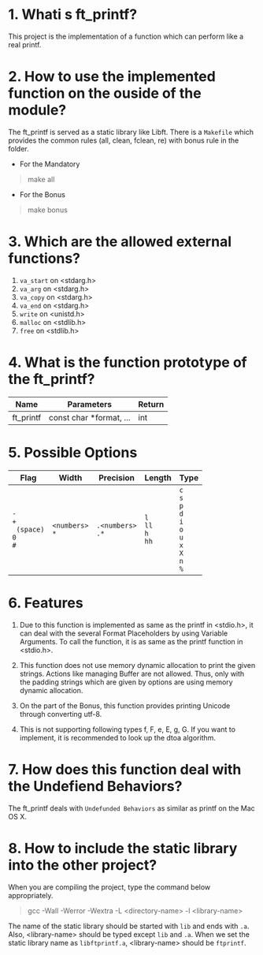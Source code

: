 # 1. Whati s ft_printf?

This project is the implementation of a function which can perform like a real printf.

# 2. How to use the implemented function on the ouside of the module?

The ft_printf is served as a static library like Libft. There is a `Makefile` which provides the common rules (all, clean, fclean, re) with bonus rule in the folder.
* For the Mandatory
> make all
* For the Bonus
> make bonus

# 3. Which are the allowed external functions?

1. `va_start` on \<stdarg.h>
2. `va_arg` on \<stdarg.h>
3. `va_copy` on \<stdarg.h>
4. `va_end` on \<stdarg.h>
5. `write` on \<unistd.h>
6. `malloc` on \<stdlib.h>
7. `free` on \<stdlib.h>

# 4. What is the function prototype of the ft_printf?

| Name | Parameters | Return |
| - | - | - |
| ft_printf | const char *format, ... | int |

# 5. Possible Options

| Flag | Width | Precision | Length | Type |
| - | - | - | - | - |
| `-` </br> `+` </br> ` (space)` </br> `0` </br> `#` | `<numbers>` </br> `*` | `.<numbers>` </br> `.*` | `l` </br> `ll` </br> `h` </br> `hh` | `c` </br> `s` </br> `p` </br> `d` </br> `i` </br> `o` </br> `u` </br> `x` </br> `X` </br> `n` </br> `%`

# 6. Features

1. Due to this function is implemented as same as the printf in \<stdio.h>, it can deal with the several Format Placeholders by using Variable Arguments. To call the function, it is as same as the printf function in \<stdio.h>.

2. This function does not use memory dynamic allocation to print the given strings. Actions like managing Buffer are not allowed. Thus, only with the padding strings which are given by options are using memory dynamic allocation.

3. On the part of the Bonus, this function provides printing Unicode through converting utf-8.

4. This is not supporting following types f, F, e, E, g, G. If you want to implement, it is recommended to look up the dtoa algorithm.


# 7. How does this function deal with the Undefiend Behaviors?

The ft_printf deals with `Undefunded Behaviors` as similar as printf on the Mac OS X.

# 8. How to include the static library into the other project?

When you are compiling the project, type the command below appropriately.
> gcc -Wall -Werror -Wextra -L \<directory-name> -l \<library-name>

The name of the static library should be started with `lib` and ends with `.a`. Also, \<library-name> should be typed except `lib` and `.a`. When we set the static library name as `libftprintf.a`, \<library-name> should be `ftprintf`.
